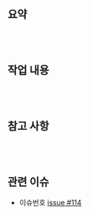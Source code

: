 ## 요약

<br><br>

## 작업 내용

<br><br>

## 참고 사항

<br><br>

## 관련 이슈

 <!-- github 이슈번호  -->

- 이슈번호 [issue #114](https://github.com/donga-it-club/past-forward-frontend/issues/114)

<br><br>
